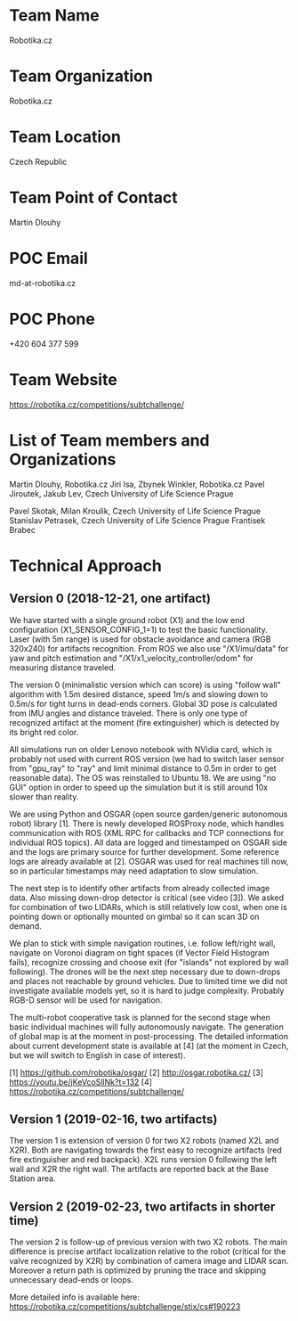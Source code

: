 # Team Name
Robotika.cz

# Team Organization
Robotika.cz

# Team Location
Czech Republic

# Team Point of Contact
Martin Dlouhy

# POC Email
md-at-robotika.cz

# POC Phone
+420 604 377 599

# Team Website
https://robotika.cz/competitions/subtchallenge/

# List of Team members and Organizations
Martin Dlouhy, Robotika.cz
Jiri Isa,
Zbynek Winkler, Robotika.cz
Pavel Jiroutek,
Jakub Lev, Czech University of Life Science Prague

Pavel Skotak,
Milan Kroulik, Czech University of Life Science Prague
Stanislav Petrasek, Czech University of Life Science Prague
Frantisek Brabec


# Technical Approach

## Version 0 (2018-12-21, one artifact)

We have started with a single ground robot (X1) and the low end configuration
(X1_SENSOR_CONFIG_1=1) to test the basic functionality. Laser (with 5m range)
is used for obstacle avoidance and camera (RGB 320x240) for artifacts
recognition. From ROS we also use "/X1/imu/data" for yaw and pitch estimation
and "/X1/x1_velocity_controller/odom" for measuring distance traveled.

The version 0 (minimalistic version which can score) is using "follow wall"
algorithm with 1.5m desired distance, speed 1m/s and slowing down to 0.5m/s for
tight turns in dead-ends corners. Global 3D pose is calculated from IMU angles
and distance traveled. There is only one type of recognized artifact at the
moment (fire extinguisher) which is detected by its bright red color.

All simulations run on older Lenovo notebook with NVidia card, which is
probably not used with current ROS version (we had to switch laser sensor from
"gpu_ray" to "ray" and limit minimal distance to 0.5m in order to get
reasonable data). The OS was reinstalled to Ubuntu 18. We are using "no GUI"
option in order to speed up the simulation but it is still around 10x slower
than reality.

We are using Python and OSGAR (open source garden/generic autonomous robot)
library [1]. There is newly developed ROSProxy node, which handles
communication with ROS (XML RPC for callbacks and TCP connections for
individual ROS topics). All data are logged and timestamped on OSGAR side and
the logs are primary source for further development.  Some reference logs are
already available at [2]. OSGAR was used for real machines till now, so in
particular timestamps may need adaptation to slow simulation.

The next step is to identify other artifacts from already collected image data.
Also missing down-drop detector is critical (see video [3]). We asked for
combination of two LIDARs, which is still relatively low cost, when one is
pointing down or optionally mounted on gimbal so it can scan 3D on demand.

We plan to stick with simple navigation routines, i.e. follow left/right wall,
navigate on Voronoi diagram on tight spaces (if Vector Field Histogram fails),
recognize crossing and choose exit (for "islands" not explored by wall
following).  The drones will be the next step necessary due to down-drops and
places not reachable by ground vehicles. Due to limited time we did not
investigate available models yet, so it is hard to judge complexity. Probably
RGB-D sensor will be used for navigation.

The multi-robot cooperative task is planned for the second stage when basic
individual machines will fully autonomously navigate. The generation of global
map is at the moment in post-processing.  The detailed information about
current development state is available at [4] (at the moment in Czech, but we
will switch to English in case of interest).

[1] https://github.com/robotika/osgar/
[2] http://osgar.robotika.cz/
[3] https://youtu.be/jKeVcoSllNk?t=132
[4] https://robotika.cz/competitions/subtchallenge/


## Version 1 (2019-02-16, two artifacts)

The version 1 is extension of version 0 for two X2 robots (named X2L and X2R).
Both are navigating towards the first easy to recognize artifacts (red fire
extinguisher and red backpack). X2L runs version 0 following the left wall and
X2R the right wall. The artifacts are reported back at the Base Station area.


## Version 2 (2019-02-23, two artifacts in shorter time)

The version 2 is follow-up of previous version with two X2 robots. The main
difference is precise artifact localization relative to the robot (critical for
the valve recognized by X2R) by combination of camera image and LIDAR scan.
Moreover a return path is optimized by pruning the trace and skipping
unnecessary dead-ends or loops.

More detailed info is available here:
https://robotika.cz/competitions/subtchallenge/stix/cs#190223

